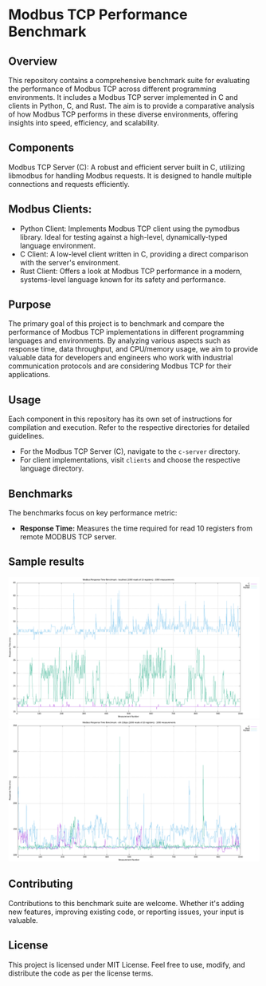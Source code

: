 # Modbus TCP Performance Benchmark

## Overview
This repository contains a comprehensive benchmark suite for evaluating the performance of Modbus TCP across different programming environments. It includes a Modbus TCP server implemented in C and clients in Python, C, and Rust. The aim is to provide a comparative analysis of how Modbus TCP performs in these diverse environments, offering insights into speed, efficiency, and scalability.

## Components
Modbus TCP Server (C): A robust and efficient server built in C, utilizing libmodbus for handling Modbus requests. It is designed to handle multiple connections and requests efficiently.

## Modbus Clients:

- Python Client: Implements Modbus TCP client using the pymodbus library. Ideal for testing against a high-level, dynamically-typed language environment.
- C Client: A low-level client written in C, providing a direct comparison with the server's environment.
- Rust Client: Offers a look at Modbus TCP performance in a modern, systems-level language known for its safety and performance.

## Purpose
The primary goal of this project is to benchmark and compare the performance of Modbus TCP implementations in different programming languages and environments. By analyzing various aspects such as response time, data throughput, and CPU/memory usage, we aim to provide valuable data for developers and engineers who work with industrial communication protocols and are considering Modbus TCP for their applications.

## Usage
Each component in this repository has its own set of instructions for compilation and execution. Refer to the respective directories for detailed guidelines.

- For the Modbus TCP Server (C), navigate to the `c-server` directory.
- For client implementations, visit `clients` and choose the respective language directory.

## Benchmarks
The benchmarks focus on key performance metric:

- **Response Time:** Measures the time required for read 10 registers from remote MODBUS TCP server.

## Sample results
![Benchmark of reading registres (server and client on the same machine](./sample_results/localhost/benchmark_comparison.png)
![Benchmark of reading registers (server on remote machine connected with 1 Gbps ethernet)](./sample_results/ethernet_gbps/benchmark_comparison.png)

## Contributing
Contributions to this benchmark suite are welcome. Whether it's adding new features, improving existing code, or reporting issues, your input is valuable.

## License
This project is licensed under MIT License. Feel free to use, modify, and distribute the code as per the license terms.
